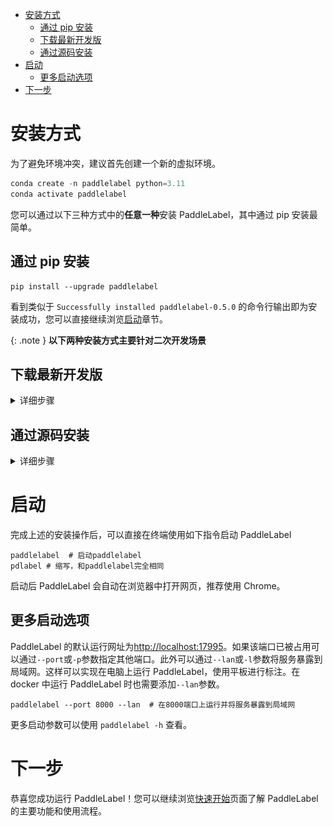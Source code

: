<!-- TOC -->

- [安装方式](#%E5%AE%89%E8%A3%85%E6%96%B9%E5%BC%8F)
    - [通过 pip 安装](#%E9%80%9A%E8%BF%87-pip-%E5%AE%89%E8%A3%85)
    - [下载最新开发版](#%E4%B8%8B%E8%BD%BD%E6%9C%80%E6%96%B0%E5%BC%80%E5%8F%91%E7%89%88)
    - [通过源码安装](#%E9%80%9A%E8%BF%87%E6%BA%90%E7%A0%81%E5%AE%89%E8%A3%85)
- [启动](#%E5%90%AF%E5%8A%A8)
    - [更多启动选项](#%E6%9B%B4%E5%A4%9A%E5%90%AF%E5%8A%A8%E9%80%89%E9%A1%B9)
- [下一步](#%E4%B8%8B%E4%B8%80%E6%AD%A5)

<!-- /TOC -->

# 安装方式

为了避免环境冲突，建议首先创建一个新的虚拟环境。

```python
conda create -n paddlelabel python=3.11
conda activate paddlelabel
```

您可以通过以下三种方式中的**任意一种**安装 PaddleLabel，其中通过 pip 安装最简单。

## 通过 pip 安装

```shell
pip install --upgrade paddlelabel
```

看到类似于 `Successfully installed paddlelabel-0.5.0` 的命令行输出即为安装成功，您可以直接继续浏览[启动](#%E5%90%AF%E5%8A%A8)章节。

{: .note }
**以下两种安装方式主要针对二次开发场景**

## 下载最新开发版

<details> <summary markdown="span">详细步骤</summary>
每当PaddleLabel的代码有任何更新，项目的 Github Action 脚本都会构建一个反映最新版代码的安装包。这一安装包未经过全面测试，因此很可能存在一些问题，仅推荐为尝试最新版本使用。其中可能修复了一些 pypi 版本中存在的问题，添加了一些新功能和进行了一些性能提升。

下载方式为

1. 访问 [Action 执行记录网页](https://github.com/PaddleCV-SIG/PaddleLabel/actions/workflows/build.yml)
2. 选择最上面（最新）的一次执行，点击进入
   ![1](/doc/CN/assets/action-1.png)
3. 滑到页面最下方，下载 PaddleLabel_built_package
   ![1](https://user-images.githubusercontent.com/29757093/201905747-a2b0901c-9331-4a90-b4ae-44c855314810.jpg)
4. 解压该压缩包，之后执行

```shell
pip install [解压出的.whl文件名，如 paddlelabel-0.5.0-py3-none-any.whl ]
```

</details>

## 通过源码安装

<details> <summary markdown='span'>详细步骤</summary>
以下命令行命令（主要是cp，mv）针对Linux。每步的作用都有说明，在其他操作系统上可以文件管理器进行操作。

1. 首先需要将后端代码克隆到本地

```shell
git clone https://github.com/PaddleCV-SIG/PaddleLabel
```

2. 接下来需要克隆并构建前端，需要首先安装 [Node.js](https://nodejs.org/en/) 和 npm

```shell
git clone https://github.com/PaddleCV-SIG/PaddleLabel-Frontend
cd PaddleLabel-Frontend
npm install --location=global yarn
yarn
npm run build
```

3. 将构建好的前端部分，`PaddleLabel-Frontend/dist/`目录下所有文件复制到`paddlelabel/static/`中

```shell
cd ../PaddleLabel/
mkdir paddlelabel/static/
cp -r ../PaddleLabel-Frontend/dist/* paddlelabel/static/
```

4. 安装 PaddleLabel 或不安装直接启动

```shell
# 在PaddleLabel目录下
python setup.py install # 安装PaddleLabel

python -m paddlelabel # 不安装直接启动
```

</details>

# 启动

完成上述的安装操作后，可以直接在终端使用如下指令启动 PaddleLabel

```shell
paddlelabel  # 启动paddlelabel
pdlabel # 缩写，和paddlelabel完全相同
```

启动后 PaddleLabel 会自动在浏览器中打开网页，推荐使用 Chrome。

## 更多启动选项

PaddleLabel 的默认运行网址为[http://localhost:17995](http://localhost:17995)。如果该端口已被占用可以通过`--port`或`-p`参数指定其他端口。此外可以通过`--lan`或`-l`参数将服务暴露到局域网。这样可以实现在电脑上运行 PaddleLabel，使用平板进行标注。在 docker 中运行 PaddleLabel 时也需要添加`--lan`参数。

```shell
paddlelabel --port 8000 --lan  # 在8000端口上运行并将服务暴露到局域网
```

更多启动参数可以使用 `paddlelabel -h` 查看。

# 下一步

恭喜您成功运行 PaddleLabel！您可以继续浏览[快速开始](./quick_start.md)页面了解 PaddleLabel 的主要功能和使用流程。
